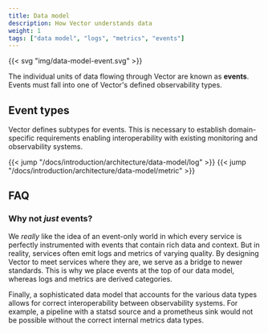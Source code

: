 ```yaml
---
title: Data model
description: How Vector understands data
weight: 1
tags: ["data model", "logs", "metrics", "events"]
---
```


{{< svg "img/data-model-event.svg" >}}

The individual units of data flowing through Vector are known as **events**. Events must fall into one of Vector's defined observability types.

## Event types

Vector defines subtypes for events. This is necessary to establish domain-specific requirements enabling interoperability with existing monitoring and observability systems.

{{< jump "/docs/introduction/architecture/data-model/log" >}}
{{< jump "/docs/introduction/architecture/data-model/metric" >}}

## FAQ

### Why not *just* events?

We *really* like the idea of an event-only world in which every service is perfectly instrumented with events that contain rich data and context. But in reality, services often emit logs and metrics of varying quality. By designing Vector to meet services where they are, we serve as a bridge to newer standards. This is why we place events at the top of our data model, whereas logs and metrics are derived categories.

Finally, a sophisticated data model that accounts for the various data types allows for correct interoperability between observability systems. For example, a pipeline with a statsd source and a prometheus sink would not be possible without the correct internal metrics data types.
